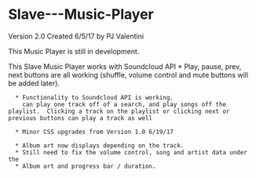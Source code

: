# Slave---Music-Player

Version 2.0 Created 6/5/17 by PJ Valentini

This Music Player is still in development.

This Slave Music Player works with Soundcloud API
      * Play, pause, prev, next buttons are all working (shuffle, volume control
      and mute buttons will be added later).

      * Functionality to Soundcloud API is working.
        can play one track off of a search, and play songs off the playlist.  Clicking a track on the playlist or clicking next or previous buttons can play a track as well

      * Minor CSS upgrades from Version 1.0 6/19/17

      * Album art now displays depending on the track.
      * Still need to fix the volume control, song and artist data under the
      * Album art and progress bar / duration.
